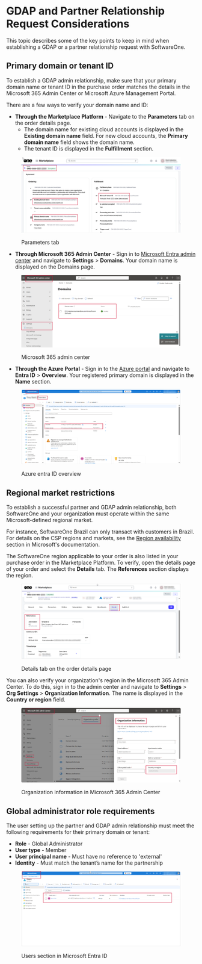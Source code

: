 # GDAP and Partner Relationship Request Considerations

This topic describes some of the key points to keep in mind when establishing a GDAP or a partner relationship request with SoftwareOne.&#x20;

## Primary domain or tenant ID

To establish a GDAP admin relationship, make sure that your primary domain name or tenant ID in the purchase order matches the details in the Microsoft 365 Admin Center or Microsoft Azure Management Portal.&#x20;

There are a few ways to verify your domain name and ID:

* **Through the Marketplace Platform** - Navigate to the **Parameters** tab on the order details page.
  * The domain name for existing cloud accounts is displayed in the **Existing domain name** field. For new cloud accounts, the **Primary domain name** field shows the domain name.&#x20;
  * The tenant ID is displayed in the **Fulfillment** section.

<div data-with-frame="true"><figure><img src="../../../.gitbook/assets/csp_parameters.jpg" alt=""><figcaption><p>Parameters tab</p></figcaption></figure></div>

* **Through Microsoft 365 Admin Center** - Sign in to [Microsoft Entra admin center](https://entra.microsoft.com/) and navigate to **Settings** > **Domains**. Your domain name is displayed on the Domains page.&#x20;

<div data-with-frame="true"><figure><img src="../../../.gitbook/assets/csp_settings_domain.png" alt=""><figcaption><p>Microsoft 365 admin center</p></figcaption></figure></div>

* **Through the Azure Portal** - Sign in to the [Azure portal](https://portal.azure.com/) and navigate to **Entra ID** > **Overview**. Your registered primary domain is displayed in the **Name** section.

<div data-with-frame="true"><figure><img src="../../../.gitbook/assets/csp_entra_ID.png" alt=""><figcaption><p>Azure entra ID overview</p></figcaption></figure></div>

## Regional market restrictions

To establish a successful partner and GDAP admin relationship, both SoftwareOne and your organization must operate within the same Microsoft-defined regional market.&#x20;

For instance, SoftwareOne Brazil can only transact with customers in Brazil. For details on the CSP regions and markets, see the [Region availability](https://learn.microsoft.com/en-us/partner-center/enroll/regional-authorization-overview#africa-region-and-market) section in Microsoft's documentation.

The SoftwareOne region applicable to your order is also listed in your purchase order in the Marketplace Platform. To verify, open the details page of your order and select the **Details** tab. The **References** section displays the region.

<div data-with-frame="true"><figure><img src="../../../.gitbook/assets/csp_authorization.png" alt=""><figcaption><p>Details tab on the order details page</p></figcaption></figure></div>

You can also verify your organization's region in the Microsoft 365 Admin Center. To do this, sign in to the admin center and navigate to **Settings** > **Org Settings** > **Organization Information**. The name is displayed in the **Country or region** field.

<div data-with-frame="true"><figure><img src="../../../.gitbook/assets/csp_organization_information.png" alt=""><figcaption><p>Organization information in Microsoft 365 Admin Center</p></figcaption></figure></div>

## Global administrator role requirements

The user setting up the partner and GDAP admin relationship must meet the following requirements for their primary domain or tenant:

* **Role** - Global Administrator
* **User type** - Member
* **User principal name** - Must have no reference to 'external'
* **Identity** - Must match the tenant’s name for the partnership

<figure><img src="../../../.gitbook/assets/csp_users.png" alt=""><figcaption><p>Users section in Microsoft Entra ID</p></figcaption></figure>
